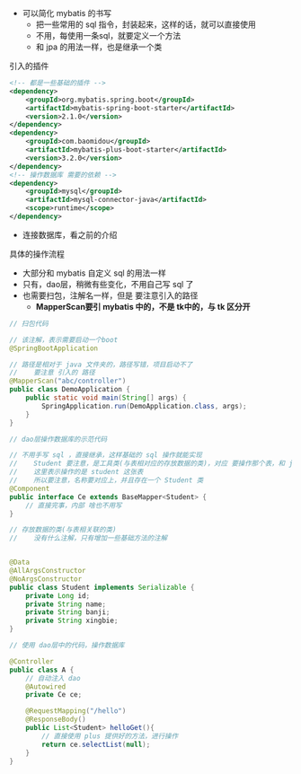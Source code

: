 - 可以简化 mybatis 的书写
  - 把一些常用的 sql 指令，封装起来，这样的话，就可以直接使用
  - 不用，每使用一条sql，就要定义一个方法
  - 和 jpa 的用法一样，也是继承一个类
  

引入的插件
```xml
<!-- 都是一些基础的插件 -->
<dependency>
    <groupId>org.mybatis.spring.boot</groupId>
    <artifactId>mybatis-spring-boot-starter</artifactId>
    <version>2.1.0</version>
</dependency>
<dependency>
    <groupId>com.baomidou</groupId>
    <artifactId>mybatis-plus-boot-starter</artifactId>
    <version>3.2.0</version>
</dependency>
<!-- 操作数据库 需要的依赖 -->
<dependency>
    <groupId>mysql</groupId>
    <artifactId>mysql-connector-java</artifactId>
    <scope>runtime</scope>
</dependency>
```





- 连接数据库，看之前的介绍

具体的操作流程
- 大部分和 mybatis 自定义 sql 的用法一样
- 只有，dao层，稍微有些变化，不用自己写 sql 了
- 也需要扫包，注解名一样，但是 要注意引入的路径
  - **MapperScan要引 mybatis 中的，不是 tk中的，与 tk 区分开**

```java
// 扫包代码

// 该注解，表示需要启动一个boot
@SpringBootApplication

// 路径是相对于 java 文件夹的，路径写错，项目启动不了
//    要注意 引入的 路径
@MapperScan("abc/controller")
public class DemoApplication {
    public static void main(String[] args) {
        SpringApplication.run(DemoApplication.class, args);
    }
}
```
 
```java
// dao层操作数据库的示范代码

// 不用手写 sql ，直接继承，这样基础的 sql 操作就能实现
//    Student 要注意，是工具类(与表相对应的存放数据的类)，对应 要操作那个表，和 jpa 一样
//    这里表示操作的是 student 这张表
//    所以要注意，名称要对应上，并且存在一个 Student 类
@Component
public interface Ce extends BaseMapper<Student> {
    // 直接完事，内部 啥也不用写
}
```


```java
// 存放数据的类(与表相关联的类)
//    没有什么注解，只有增加一些基础方法的注解


@Data
@AllArgsConstructor
@NoArgsConstructor
public class Student implements Serializable {
    private Long id;
    private String name;
    private String banji;
    private String xingbie;
}
```


```java
// 使用 dao层中的代码，操作数据库

@Controller
public class A {
    // 自动注入 dao
    @Autowired
    private Ce ce;

    @RequestMapping("/hello")
    @ResponseBody()
    public List<Student> helloGet(){
        // 直接使用 plus 提供好的方法，进行操作 
        return ce.selectList(null);
    }
}

```




